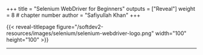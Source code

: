 +++
title = "Selenium WebDriver for Beginners"
outputs = ["Reveal"]
weight = 8 # chapter number
author = "Safiyullah Khan"
+++

{{< reveal-titlepage figure="/softdev2-resources/images/selenium/selenium-webdriver-logo.png" width="100" height="100" >}}
  
---